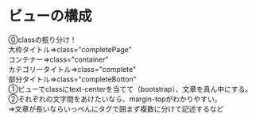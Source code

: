 # ビューの構成

⓪classの振り分け！  
大枠タイトル⇒class="completePage"  
コンテナー⇒class="container"  
カテゴリータイトル⇒class="complete"  
部分タイトル⇒class="completeBotton"  
①ビューでclassにtext-centerを当てて（bootstrap）、文章を真ん中にする。  
②それぞれの文字間をあけたいなら、margin-topがわかりやすい。  
⇒文章が長いならいっぺんにタグで囲まず複数に分けて記述するなど  
